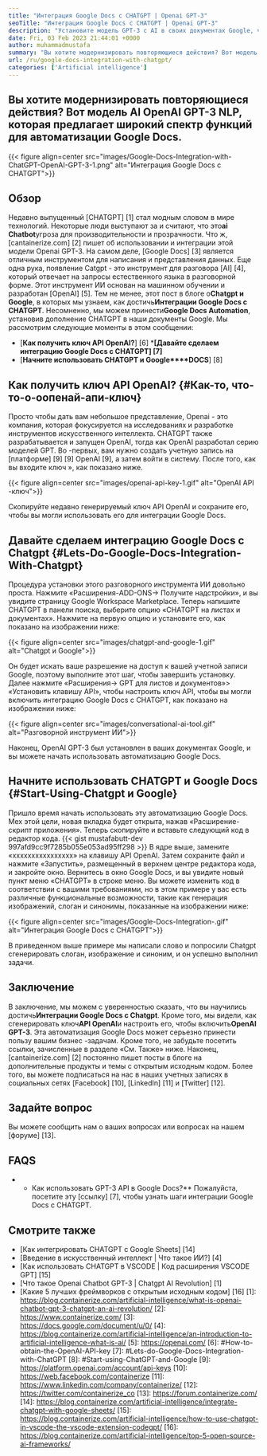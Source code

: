 ```yaml
---
title: "Интеграция Google Docs с CHATGPT | Openai GPT-3" 
seoTitle: "Интеграция Google Docs с CHATGPT | Openai GPT-3" 
description: "Установите модель GPT-3 с AI в своих документах Google, чтобы автоматизировать различные бизнес-задачи. Давайте узнаем, как добиться интеграции с Google Docs с CHATGPT." 
date: Fri, 03 Feb 2023 21:44:01 +0000
author: muhammadmustafa
summary: "Вы хотите модернизировать повторяющиеся действия? Вот модель AI OpenAI GPT-3 NLP, которая предлагает широкий спектр функций для автоматизации Google Docs." 
url: /ru/google-docs-integration-with-chatgpt/
categories: ['Artificial intelligence']
---
```


## Вы хотите модернизировать повторяющиеся действия? Вот модель AI OpenAI GPT-3 NLP, которая предлагает широкий спектр функций для автоматизации Google Docs.

{{< figure align=center src="images/Google-Docs-Integration-with-ChatGPT-OpenAI-GPT-3-1.png" alt="Интеграция Google Docs с CHATGPT">}}


## Обзор
Недавно выпущенный [CHATGPT] [1] стал модным словом в мире технологий. Некоторые люди выступают за и считают, что это**ai Chatbot**угроза для производительности и прозрачности. Что ж, [cantainerize.com] [2] пишет об использовании и интеграции этой модели Openai GPT-3. На самом деле, [Google Docs] [3] является отличным инструментом для написания и представления данных. Еще одна рука, появление Catgpt - это инструмент для разговора [AI] [4], который отвечает на запросы естественного языка в разговорной форме. Этот инструмент ИИ основан на машинном обучении и разработан [OpenAI] [5]. Тем не менее, этот пост в блоге о**Chatgpt и Google**, в которых мы узнаем, как достичь**Интеграции Google Docs с CHATGPT**. Несомненно, мы можем принести**Google Docs Automation**, установив дополнение CHATGPT в наши документы Google.
Мы рассмотрим следующие моменты в этом сообщении:
* [**Как получить ключ API OpenAI?**] [6]
***[Давайте сделаем интеграцию Google Docs с CHATGPT] [7]**
* [**Начните использовать CHATGPT и Google****DOCS**] [8]

## Как получить ключ API OpenAI? {#Как-то, что-то-о-оопенай-апи-ключ}
Просто чтобы дать вам небольшое представление, Openai - это компания, которая фокусируется на исследованиях и разработке инструментов искусственного интеллекта. CHATGPT также разрабатывается и запущен OpenAI, тогда как OpenAI разработал серию моделей GPT.
Во -первых, вам нужно создать учетную запись на [платформе] [9] [9] OpenAI [9], а затем войти в систему. После того, как вы входите ключ », как показано ниже.

{{< figure align=center src="images/openai-api-key-1.gif" alt="OpenAI API -ключ">}}

Скопируйте недавно генерируемый ключ API OpenAI и сохраните его, чтобы вы могли использовать его для интеграции Google Docs.

## Давайте сделаем интеграцию Google Docs с Chatgpt {#Lets-Do-Google-Docs-Integration-With-Chatgpt}
Процедура установки этого разговорного инструмента ИИ довольно проста. Нажмите «Расширения-ADD-ONS-> Получите надстройки», и вы увидите страницу Google Workspace Marketplace. Теперь напишите CHATGPT в панели поиска, выберите опцию «CHATGPT на листах и ​​документах». Нажмите на первую опцию и установите его, как показано на изображении ниже:

{{< figure align=center src="images/chatgpt-and-google-1.gif" alt="Chatgpt и Google">}}

Он будет искать ваше разрешение на доступ к вашей учетной записи Google, поэтому выполните этот шаг, чтобы завершить установку. Далее нажмите «Расширения-> GPT для листов и документов»> «Установить клавишу API», чтобы настроить ключ API, чтобы вы могли включить интеграцию Google Docs с CHATGPT, как показано на изображении ниже:

{{< figure align=center src="images/conversational-ai-tool.gif" alt="Разговорной инструмент ИИ">}}

Наконец, OpenAI GPT-3 был установлен в ваших документах Google, и вы можете начать использовать автоматизацию Google Docs.

## Начните использовать CHATGPT и Google Docs {#Start-Using-Chatgpt и Google}
Пришло время начать использовать эту автоматизацию Google Docs. Мех этой цели, новая вкладка будет открыта, нажав «Расширение-скрипт приложения». Теперь скопируйте и вставьте следующий код в редактор кода.
{{< gist mustafabutt-dev 997afd9cc9f7285b055e053ad95ff298 >}}
В ядре выше, замените «xxxxxxxxxxxxxxxx» на клавишу API OpenAI. Затем сохраните файл и нажмите «Запустить», размещенный в верхнем центре редактора кода, и закройте окно.
Вернитесь в окно Google Docs, и вы увидите новый пункт меню «CHATGPT» в строке меню. Вы можете изменить код в соответствии с вашими требованиями, но в этом примере у вас есть различные функциональные возможности, такие как генерация изображений, слоган и синонимы, показанные на изображении ниже:

{{< figure align=center src="images/Google-Docs-Integration-.gif" alt="Интеграция Google Docs с CHATGPT">}}

В приведенном выше примере мы написали слово и попросили Chatgpt сгенерировать слоган, изображение и синоним, и он успешно выполнил задачи.

## Заключение
В заключение, мы можем с уверенностью сказать, что вы научились достичь**Интеграции Google Docs с Chatgpt**. Кроме того, мы видели, как сгенерировать ключ**API OpenAI**и настроить его, чтобы включить**OpenAI GPT-3**. Эта автоматизация Google Docs может серьезно принести пользу вашим бизнес -задачам. Кроме того, не забудьте посетить ссылки, зачисленные в разделе «См. Также» ниже.
Наконец, [cantainerize.com] [2] постоянно пишет посты в блоге на дополнительные продукты и темы с открытым исходным кодом. Более того, вы можете подписаться на нас в наших учетных записях в социальных сетях [Facebook] [10], [LinkedIn] [11] и [Twitter] [12].

## Задайте вопрос
Вы можете сообщить нам о ваших вопросах или вопросах на нашем [форуме] [13].

## FAQS
* * Как использовать GPT-3 API в Google Docs?**
Пожалуйста, посетите эту [ссылку] [7], чтобы узнать шаги интеграции Google Docs с CHATGPT.

## Смотрите также
  * [Как интегрировать CHATGPT с Google Sheets] [14]
  * [Введение в искусственный интеллект | Что такое ИИ?] [4]
  * [Как использовать CHATGPT в VSCODE | Код расширения VSCODE GPT] [15]
  * [Что такое Openai Chatbot GPT-3 | Chatgpt AI Revolution] [1]
  * [Какие 5 лучших фреймворков с открытым исходным кодом] [16]
[1]: https://blog.containerize.com/artificial-intelligence/what-is-openai-chatbot-gpt-3-chatgpt-an-ai-revolution/
[2]: https://www.containerize.com/
[3]: https://docs.google.com/document/u/0/
[4]: https://blog.containerize.com/artificial-intelligence/an-introduction-to-artificial-intelligence-what-is-ai/
[5]: https://openai.com/
[6]: #How-to-obtain-the-OpenAI-API-key
[7]: #Lets-do-Google-Docs-Integration-with-ChatGPT
[8]: #Start-using-ChatGPT-and-Google
[9]: https://platform.openai.com/account/api-keys
[10]: https://web.facebook.com/containerize
[11]: https://www.linkedin.com/company/containerize/
[12]: https://twitter.com/containerize_co
[13]: https://forum.containerize.com/
[14]: https://blog.containerize.com/artificial-intelligence/integrate-chatgpt-with-google-sheets/
[15]: https://blog.containerize.com/artificial-intelligence/how-to-use-chatgpt-in-vscode-the-vscode-extension-codegpt/
[16]: https://blog.containerize.com/artificial-intelligence/top-5-open-source-ai-frameworks/
